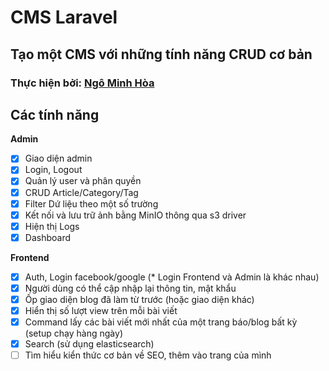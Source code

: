 # CMS Laravel

## Tạo một CMS với những tính năng CRUD cơ bản

### Thực hiện bởi: [Ngô Minh Hòa](https://github.com/EmilRailgun)

## Các tính năng

**Admin**

-   [x] Giao diện admin
-   [x] Login, Logout
-   [x] Quản lý user và phân quyền
-   [x] CRUD Article/Category/Tag
-   [x] Filter Dứ liệu theo một số trường
-   [x] Kết nối và lưu trữ ảnh bằng MinIO thông qua s3 driver
-   [x] Hiện thị Logs
-   [x] Dashboard

**Frontend**

-   [x] Auth, Login facebook/google (\* Login Frontend và Admin là khác nhau)
-   [x] Người dùng có thể cập nhập lại thông tin, mật khẩu
-   [x] Ốp giao diện blog đã làm từ trước (hoặc giao diện khác)
-   [x] Hiển thị số lượt view trên mỗi bài viết
-   [x] Command lấy các bài viết mới nhất của một trang báo/blog bất kỳ (setup chạy hàng ngày)
-   [x] Search (sử dụng elasticsearch)
-   [ ] Tìm hiểu kiển thức cơ bản về SEO, thêm vào trang của mình
